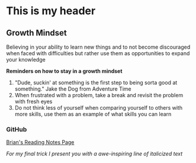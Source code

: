 # This is my header
## Growth Mindset


Believing in your ability to learn new things and to not become discouraged when faced with difficulties but rather use them as opportunities to expand your knowledge 

**Reminders on how to stay in a growth mindset**
1. "Dude, suckin' at something is the first step to being sorta good at something." Jake the Dog from Adventure Time
2. When frustrated with a problem, take a break and revisit the problem with fresh eyes
3. Do not think less of yourself when comparing yourself to others with more skills, use them as an example of what skills you can learn

### GitHub
[Brian's Reading Notes Page](https://briant3275.github.io/reading-notes/)

*For my final trick I present you with a awe-inspiring line of italicized text*
